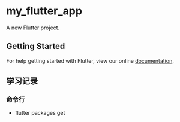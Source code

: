 # my_flutter_app

A new Flutter project.

## Getting Started

For help getting started with Flutter, view our online
[documentation](https://flutter.io/).

## 学习记录

### 命令行

* flutter packages get
